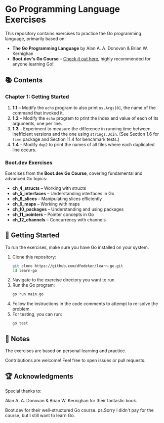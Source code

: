 # Go Programming Language Exercises

This repository contains exercises to practice the Go programming language, primarily based on:

- **The Go Programming Language** by Alan A. A. Donovan & Brian W. Kernighan
- **Boot.dev's Go Course** – [Check it out here](https://www.boot.dev/courses/learn-golang), highly recommended for anyone learning Go!

## 📚 Contents

### Chapter 1: Getting Started
1. **1.1** – Modify the `echo` program to also print `os.Args[0]`, the name of the command that invoked it.
2. **1.2** – Modify the `echo` program to print the index and value of each of its arguments, one per line.
3. **1.3** – Experiment to measure the difference in running time between inefficient versions and the one using `strings.Join`. (See Section 1.6 for `time` package and Section 11.4 for benchmark tests.)
4. **1.4** – Modify `dup2` to print the names of all files where each duplicated line occurs.

### Boot.dev Exercises
Exercises from the **Boot.dev Go Course**, covering fundamental and advanced Go topics:

- **ch_4_structs** – Working with structs
- **ch_5_interfaces** – Understanding interfaces in Go
- **ch_8_slices** – Manipulating slices efficiently
- **ch_9_maps** – Working with maps
- **ch_10_packages** – Understanding and using packages
- **ch_11_pointers** – Pointer concepts in Go
- **ch_12_channels** – Concurrency with channels

## 🚀 Getting Started

To run the exercises, make sure you have Go installed on your system.

1. Clone this repository:
   ```sh
   git clone https://github.com/dfodeker/learn-go.git
   cd learn-go

   ```
2. Navigate to the exercise directory you want to run.
3. Run the Go program:
   ```sh
   go run main.go
   ```
4. Follow the instructions in the code comments to attempt to re-solve the problem.
5. For testing, you can run:
   ```sh
   go test
   ```
## 📌 Notes
The exercises are based on personal learning and practice.

Contributions are welcome! Feel free to open issues or pull requests.

## 🏆 Acknowledgments
Special thanks to:

Alan A. A. Donovan & Brian W. Kernighan for their fantastic book.

Boot.dev for their well-structured Go course.
ps.Sorry I didn't pay for the course, but I still want to learn Go.
